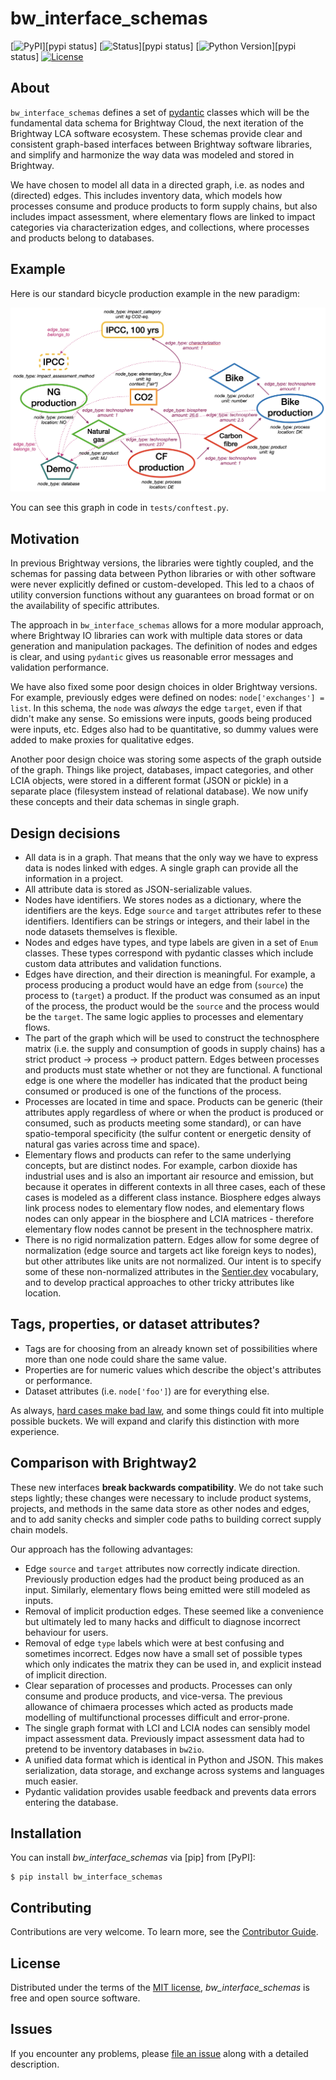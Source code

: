 # bw_interface_schemas

[![PyPI](https://img.shields.io/pypi/v/bw_interface_schemas.svg)][pypi status]
[![Status](https://img.shields.io/pypi/status/bw_interface_schemas.svg)][pypi status]
[![Python Version](https://img.shields.io/pypi/pyversions/bw_interface_schemas)][pypi status]
[![License](https://img.shields.io/pypi/l/bw_interface_schemas)][license]

## About

`bw_interface_schemas` defines a set of [pydantic](https://docs.pydantic.dev/2.0/) classes which will be the fundamental data schema for Brightway Cloud, the next iteration of the Brightway LCA software ecosystem. These schemas provide clear and consistent graph-based interfaces between Brightway software libraries, and simplify and harmonize the way data was modeled and stored in Brightway.

We have chosen to model all data in a directed graph, i.e. as nodes and (directed) edges. This includes inventory data, which models how processes consume and produce products to form supply chains, but also includes impact assessment, where elementary flows are linked to impact categories via characterization edges, and collections, where processes and products belong to databases.

## Example

Here is our standard bicycle production example in the new paradigm:

<img src="example.png">

You can see this graph in code in `tests/conftest.py`.

## Motivation

In previous Brightway versions, the libraries were tightly coupled, and the schemas for passing data between Python libraries or with other software were never explicitly defined or custom-developed. This led to a chaos of utility conversion functions without any guarantees on broad format or on the availability of specific attributes.

The approach in `bw_interface_schemas` allows for a more modular approach, where Brightway IO libraries can work with multiple data stores or data generation and manipulation packages. The definition of nodes and edges is clear, and using `pydantic` gives us reasonable error messages and validation performance.

We have also fixed some poor design choices in older Brightway versions. For example, previously edges were defined on nodes: `node['exchanges'] = list`. In this schema, the `node` was *always* the edge `target`, even if that didn't make any sense. So emissions were inputs, goods being produced were inputs, etc. Edges also had to be quantitative, so dummy values were added to make proxies for qualitative edges.

Another poor design choice was storing some aspects of the graph outside of the graph. Things like project, databases, impact categories, and other LCIA objects, were stored in a different format (JSON or pickle) in a separate place (filesystem instead of relational database). We now unify these concepts and their data schemas in single graph.

## Design decisions

* All data is in a graph. That means that the only way we have to express data is nodes linked with edges. A single graph can provide all the information in a project.
* All attribute data is stored as JSON-serializable values.
* Nodes have identifiers. We stores nodes as a dictionary, where the identifiers are the keys. Edge `source` and `target` attributes refer to these identifiers. Identifiers can be strings or integers, and their label in the node datasets themselves is flexible.
* Nodes and edges have types, and type labels are given in a set of `Enum` classes. These types correspond with pydantic classes which include custom data attributes and validation functions.
* Edges have direction, and their direction is meaningful. For example, a process producing a product would have an edge from (`source`) the process to (`target`) a product. If the product was consumed as an input of the process, the product would be the `source` and the process would be the `target`. The same logic applies to processes and elementary flows.
* The part of the graph which will be used to construct the technosphere matrix (i.e. the supply and consumption of goods in supply chains) has a strict product -> process -> product pattern. Edges between processes and products must state whether or not they are functional. A functional edge is one where the modeller has indicated that the product being consumed or produced is one of the functions of the process.
* Processes are located in time and space. Products can be generic (their attributes apply regardless of where or when the product is produced or consumed, such as products meeting some standard), or can have spatio-temporal specificity (the sulfur content or energetic density of natural gas varies across time and space).
* Elementary flows and products can refer to the same underlying concepts, but are distinct nodes. For example, carbon dioxide has industrial uses and is also an important air resource and emission, but because it operates in different contexts in all three cases, each of these cases is modeled as a different class instance. Biosphere edges always link process nodes to elementary flow nodes, and elementary flows nodes can only appear in the biosphere and LCIA matrices - therefore elementary flow nodes cannot be present in the technosphere matrix.
* There is no rigid normalization pattern. Edges allow for some degree of normalization (edge source and targets act like foreign keys to nodes), but other attributes like units are not normalized. Our intent is to specify some of these non-normalized attributes in the [Sentier.dev](https://vocab.sentier.dev/en-US/) vocabulary, and to develop practical approaches to other tricky attributes like location.

## Tags, properties, or dataset attributes?

* Tags are for choosing from an already known set of possibilities where more than one node could share the same value.
* Properties are for numeric values which describe the object's attributes or performance.
* Dataset attributes (i.e. `node['foo']`) are for everything else.

As always, [hard cases make bad law](https://en.wikipedia.org/wiki/Hard_cases_make_bad_law), and some things could fit into multiple possible buckets. We will expand and clarify this distinction with more experience.

## Comparison with Brightway2

These new interfaces **break backwards compatibility**. We do not take such steps lightly; these changes were necessary to include product systems, projects, and methods in the same data store as other nodes and edges, and to add sanity checks and simpler code paths to building correct supply chain models.

Our approach has the following advantages:

* Edge `source` and `target` attributes now correctly indicate direction. Previously production edges had the product being produced as an input. Similarly, elementary flows being emitted were still modeled as inputs.
* Removal of implicit production edges. These seemed like a convenience but ultimately led to many hacks and difficult to diagnose incorrect behaviour for users.
* Removal of edge `type` labels which were at best confusing and sometimes incorrect. Edges now have a small set of possible types which only indicates the matrix they can be used in, and explicit instead of implicit direction.
* Clear separation of processes and products. Processes can only consume and produce products, and vice-versa. The previous allowance of chimaera processes which acted as products made modelling of multifunctional processes difficult and error-prone.
* The single graph format with LCI and LCIA nodes can sensibly model impact assessment data. Previously impact assessment data had to pretend to be inventory databases in `bw2io`.
* A unified data format which is identical in Python and JSON. This makes serialization, data storage, and exchange across systems and languages much easier.
* Pydantic validation provides usable feedback and prevents data errors entering the database.

## Installation

You can install _bw_interface_schemas_ via [pip] from [PyPI]:

```console
$ pip install bw_interface_schemas
```

## Contributing

Contributions are very welcome.
To learn more, see the [Contributor Guide][Contributor Guide].

## License

Distributed under the terms of the [MIT license][License],
_bw_interface_schemas_ is free and open source software.

## Issues

If you encounter any problems,
please [file an issue][Issue Tracker] along with a detailed description.


<!-- github-only -->

[command-line reference]: https://bw_interface_schemas.readthedocs.io/en/latest/usage.html
[License]: https://github.com/brightway-lca/bw_interface_schemas/blob/main/LICENSE
[Contributor Guide]: https://github.com/brightway-lca/bw_interface_schemas/blob/main/CONTRIBUTING.md
[Issue Tracker]: https://github.com/brightway-lca/bw_interface_schemas/issues
